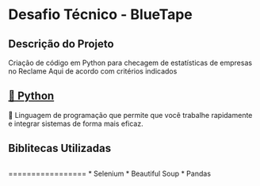 # Desafio Técnico - BlueTape

## Descrição do Projeto
<p>Criação de código em Python para checagem de estatísticas de empresas no Reclame Aqui de acordo com critérios indicados</p>

<h2>
    <a href="https://www.python.org/">🔗 Python</a>
</h2>
<p>🚀 Linguagem de programação que permite que você trabalhe rapidamente e integrar sistemas de forma mais eficaz.</p>

<h2>Biblitecas Utilizadas<h2></h2>
=================
<!--ts-->
   * Selenium
   * Beautiful Soup
   * Pandas
<!--te-->
